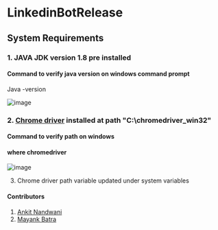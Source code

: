 # LinkedinBotRelease

## System Requirements
### 1. JAVA JDK version 1.8 pre installed 
#### Command to verify java version on windows command prompt
Java -version 

![image](https://user-images.githubusercontent.com/37073720/82620188-b86b7c00-9b8c-11ea-88c5-68d2748ec689.png)


### 2. [Chrome driver](https://chromedriver.chromium.org/downloads) installed at path "C:\chromedriver_win32" 

#### Command to verify path on windows
#### where chromedriver
![image](https://user-images.githubusercontent.com/37073720/82511367-f8196180-9ac1-11ea-877c-a93a9c7adac6.png)

3. Chrome driver path variable updated under system variables 

#### Contributors
1. [Ankit Nandwani](https://about.me/ankitnandwani) 
2. [Mayank Batra](https://about.me/mayank_batra) 
